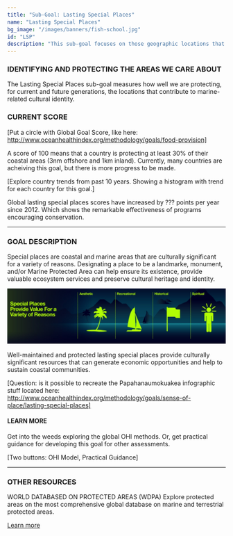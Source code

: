 ```yaml
---
title: "Sub-Goal: Lasting Special Places"
name: "Lasting Special Places"
bg_image: "/images/banners/fish-school.jpg"
id: "LSP"
description: "This sub-goal focuses on those geographic locations that hold particular value for aesthetic, spiritual, cultural, recreational or existence reasons, and assesses how well they are protected."
---
```


### IDENTIFYING AND PROTECTING THE AREAS WE CARE ABOUT
The Lasting Special Places sub-goal measures how well we are protecting, for current and future generations, the locations that contribute to marine-related cultural identity. 

### CURRENT SCORE

[Put a circle with Global Goal Score, like here: http://www.oceanhealthindex.org/methodology/goals/food-provision]

A score of 100 means that a country is protecting at least 30% of their coastal areas (3nm offshore and 1km inland).  Currently, many countries are acheiving this goal, but there is more progress to be made.


[Explore country trends from past 10 years. Showing a histogram with trend for each country for this goal.]

Global lasting special places scores have increased by ??? points per year since 2012. Which shows the remarkable effectiveness of programs encouraging conservation.

----

### GOAL DESCRIPTION

Special places are coastal and marine areas that are culturally significant for a variety of reasons.  Designating a place to be a landmarke, monument, and/or Marine Protected Area can help ensure its existence, provide valuable ecosystem services and preserve cultural heritage and identity.

![](/images/lasting_special_places.jpg)

Well-maintained and protected lasting special places provide culturally significant resources that can generate economic opportunities and help to sustain coastal communities.

[Question: is it possible to recreate the Papahanaumokuakea infographic stuff located here: http://www.oceanhealthindex.org/methodology/goals/sense-of-place/lasting-special-places]

#### LEARN MORE
Get into the weeds exploring the global OHI methods.  Or, get practical guidance for developing this goal for other assessments.

[Two buttons: OHI Model, Practical Guidance]

----

### OTHER RESOURCES
WORLD DATABASED ON PROTECTED AREAS (WDPA)
Explore protected areas on the most comprehensive global database on marine and terrestrial protected areas.

[Learn more](https://www.protectedplanet.net/en/thematic-areas/wdpa?tab=WDPA)
